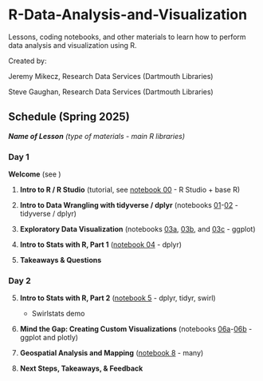 # R-Data-Analysis-and-Visualization
Lessons, coding notebooks, and other materials to learn how to perform data analysis and visualization using R.

Created by:

Jeremy Mikecz, Research Data Services (Dartmouth Libraries)

Steve Gaughan, Research Data Services (Dartmouth Libraries)

## Schedule (Spring 2025)

***Name of Lesson** (type of materials - main R libraries)*

### Day 1

**Welcome** (see )

1. **Intro to R / R Studio** (tutorial, see [notebook 00](notebooks/00_getting-started-with-R.qmd) - R Studio + base R)

2. **Intro to Data Wrangling with tidyverse / dplyr** (notebooks [01](notebooks/01_get_summary_data.qmd)-[02](notebooks/02_intro_to_tidyverse2.qmd) - tidyverse / dplyr)

3. **Exploratory Data Visualization** (notebooks [03a](notebooks/03a_intro-to-ggplot_mammal-sleep.qmd), [03b](notebooks/03b_intro-to-ggplot_titanic.qmd), and [03c](notebooks/03c_ggplot-weatherdata.qmd) - ggplot)

4. **Intro to Stats with R, Part 1** ([notebook 04](notebooks/4_basic_R_stats_t_test_quartodoc.qmd) - dplyr)

5. **Takeaways & Questions**

### Day 2

5. **Intro to Stats with R, Part 2** ([notebook 5](notebooks/5_r_swirl_stats_demo_quarto.qmd) - dplyr, tidyr, swirl)
    + Swirlstats demo

6. **Mind the Gap: Creating Custom Visualizations** (notebooks [06a](notebooks/06a_gapminder_viz.qmd)-[06b](notebooks/06b_gapminder_interactive-viz.qmd) - ggplot and plotly)

7. **Geospatial Analysis and Mapping** ([notebook 8](notebooks/8_spatial_data_science_and_analysis_quartodoc.qmd) - many)

8. **Next Steps, Takeaways, & Feedback**

